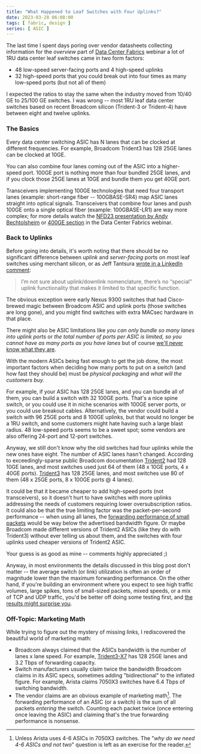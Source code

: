 ```yaml
---
title: "What Happened to Leaf Switches with Four Uplinks?"
date: 2023-03-28 06:08:00
tags: [ fabric, design ]
series: [ ASIC ]
---
```

The last time I spent days poring over vendor datasheets collecting information for the *overview* part of [Data Center Fabrics](https://www.ipspace.net/Data_Center_Fabrics) webinar a lot of 1RU data center leaf switches came in two form factors:

* 48 low-speed server-facing ports and 4 high-speed uplinks
* 32 high-speed ports that you could break out into four times as many low-speed ports (but not all of them)

I expected the ratios to stay the same when the industry moved from 10/40 GE to 25/100 GE switches. I was wrong -- most 1RU leaf data center switches based on recent Broadcom silicon (Trident-3 or Trident-4) have between eight and twelve uplinks.
<!--more-->
### The Basics

Every data center switching ASIC has N lanes that can be clocked at different frequencies. For example, Broadcom Trident3 has 128 25GE lanes can be clocked at 10GE.

You can also combine four lanes coming out of the ASIC into a higher-speed port. 100GE port is nothing more than four bundled 25GE lanes, and if you clock those 25GE lanes at 10GE and bundle them you get 40GE port.

Transceivers implementing 100GE technologies that need four transport lanes (example: short-range fiber -- 100GBASE-SR4) map ASIC lanes straight into optical signals. Transceivers that combine four lanes and push 100GE onto a single optical fiber (example: 100GBASE-LR1) are way more complex; for more details watch the [NFD23 presentation by Andy Bechtolsheim](https://techfieldday.com/video/networking-industry-roadmap-400g-and-beyond-with-andreas-bechtolsheim-of-arista-networks/) or [400GE section](https://my.ipspace.net/bin/list?id=DCFabric#TECHNOLOGY) in the Data Center Fabrics webinar.

### Back to Uplinks

Before going into details, it's worth noting that there should be no significant difference between *uplink* and *server-facing* ports on most leaf switches using merchant silicon, or as Jeff Tantsura [wrote in a LinkedIn comment](https://www.linkedin.com/feed/update/urn:li:activity:7041477124225949697/):

> I’m not sure about uplink/downlink nomenclature, there’s no “special” uplink functionality that makes it limited to that specific function.

The obvious exception were early Nexus 9300 switches that had Cisco-brewed magic between Broadcom ASIC and uplink ports (those switches are long gone), and you might find switches with extra MACsec hardware in that place.

There might also be ASIC limitations like _you can only bundle so many lanes into uplink ports_ or _the total number of ports per ASIC is limited, so you cannot have as many ports as you have lanes_ but of course [we'll never know what they are](/2016/05/what-are-problems-with-broadcom/).

With the modern ASICs being fast enough to get the job done, the most important factors when deciding how many ports to put on a switch (and how fast they should be) must be *physical packaging* and *what will the customers buy.*

For example, if your ASIC has 128 25GE lanes, and you can bundle all of them, you can build a switch with 32 100GE ports. That's a nice spine switch, or you could use it in niche scenarios with 100GE server ports, or you could use breakout cables. Alternatively, the vendor could build a switch with 96 25GE ports and 8 100GE uplinks, but that would no longer be a 1RU switch, and some customers might hate having such a large blast radius. 48 low-speed ports seems to be a sweet spot; some vendors are also offering 24-port and 12-port switches.

Anyway, we still don't know why the old switches had four uplinks while the new ones have eight. The number of ASIC lanes hasn't changed. According to exceedingly-sparse public Broadcom documentation [Trident2](https://www.broadcom.com/products/ethernet-connectivity/switching/strataxgs/bcm56850-series) had 128 10GE lanes, and most switches used just 64 of them (48 x 10GE ports, 4 x 40GE ports). [Trident3](https://www.broadcom.com/products/ethernet-connectivity/switching/strataxgs/bcm56870-series) has 128 25GE lanes, and most switches use 80 of them (48 x 25GE ports, 8 x 100GE ports @ 4 lanes).

It could be that it became cheaper to add high-speed ports (not transceivers), so it doesn't hurt to have switches with more uplinks addressing the needs of customers requiring lower oversubscription ratios. It could also be that the true limiting factor was the packet-per-second performance -- when using all lanes, the [forwarding performance of small packets](/2021/02/importance-switching-small-packets/) would be way below the advertised bandwidth figure. Or maybe Broadcom made different versions of Trident2 ASICs (like they do with Trident3) without ever telling us about them, and the switches with four uplinks used cheaper versions of Trident2 ASIC.

Your guess is as good as mine -- comments highly appreciated ;)

Anyway, in most environments the details discussed in this blog post don't matter -- the average switch (or link) utilization is often an order of magnitude lower than the maximum forwarding performance. On the other hand, if you're building an environment where you expect to see high traffic volumes, large spikes, tons of small-sized packets, mixed speeds, or a mix of TCP and UDP traffic, you'd be better off doing some testing first, and [the results might surprise you](https://people.ucsc.edu/~warner/Bufs/Hepix-2019-San-Diego.pdf).

### Off-Topic: Marketing Math

While trying to figure out the mystery of missing links, I rediscovered the beautiful world of marketing math:

* Broadcom always claimed that the ASICs bandwidth is the number of lanes x lane speed. For example, [Trident3-X7](https://www.broadcom.com/products/ethernet-connectivity/switching/strataxgs/bcm56870-series) has 128 25GE lanes and 3.2 Tbps of forwarding capacity.
* Switch manufacturers usually claim twice the bandwidth Broadcom claims in its ASIC specs, sometimes adding "bidirectional" to the inflated figure. For example, Arista claims 7050X3 switches have 6.4 Tbps of switching bandwidth.
* The vendor claims are an obvious example of marketing math[^46A]. The forwarding performance of an ASIC (or a switch) is the sum of all packets *entering* the switch. Counting each packet twice (once entering once leaving the ASIC) and claiming that's the true forwarding performance is nonsense.

[^46A]: Unless Arista uses 4-6 ASICs in 7050X3 switches. The "_why do we need 4-6 ASICs and not two_" question is left as an exercise for the reader.
